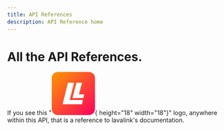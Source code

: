 ```yaml
---
title: API References
description: API Reference home
---
```


# All the API References.

If you see this "![Lavalink](../assets/lavalink_logo.png){ height="18" width="18"}" logo, anywhere within this API, that is a reference to lavalink's documentation.